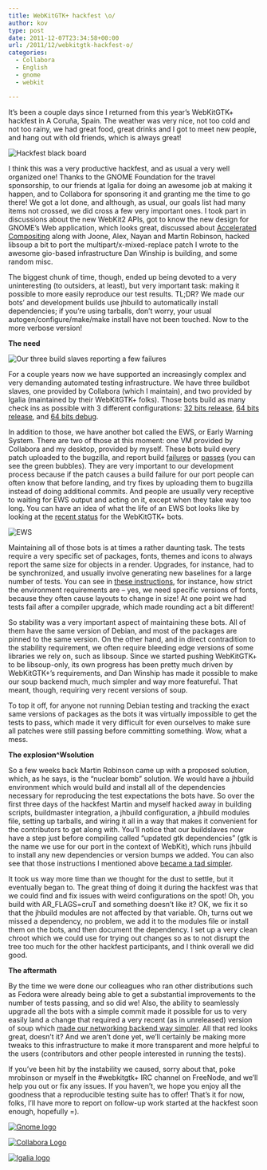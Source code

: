 ```yaml
---
title: WebKitGTK+ hackfest \o/
author: kov
type: post
date: 2011-12-07T23:34:58+00:00
url: /2011/12/webkitgtk-hackfest-o/
categories:
  - Collabora
  - English
  - gnome
  - webkit

---
```

It&#8217;s been a couple days since I returned from this year&#8217;s WebKitGTK+ hackfest in A Coruña, Spain. The weather was very nice, not too cold and not too rainy, we had great food, great drinks and I got to meet new people, and hang out with old friends, which is always great!

![Hackfest black board](http://farm8.staticflickr.com/7173/6461611339_d03659c168_m.jpg "Hackfest black board")

I think this was a very productive hackfest, and as usual a very well organized one! Thanks to the GNOME Foundation for the travel sponsorship, to our friends at Igalia for doing an awesome job at making it happen, and to Collabora for sponsoring it and granting me the time to go there! We got a lot done, and although, as usual, our goals list had many items not crossed, we did cross a few very important ones. I took part in discussions about the new WebKit2 APIs, got to know the new design for GNOME&#8217;s Web application, which looks great, discussed about [Accelerated Compositing][2] along with Joone, Alex, Nayan and Martin Robinson, hacked libsoup a bit to port the multipart/x-mixed-replace patch I wrote to the awesome gio-based infrastructure Dan Winship is building, and some random misc.

The biggest chunk of time, though, ended up being devoted to a very uninteresting (to outsiders, at least), but very important task: making it possible to more easily reproduce our test results. TL;DR? We made our bots&#8217; and development builds use jhbuild to automatically install dependencies; if you&#8217;re using tarballs, don&#8217;t worry, your usual autogen/configure/make/make install have not been touched. Now to the more verbose version!

**The need**

![Our three build slaves reporting a few failures](/wp-content/uploads/2011/12/bots.png "Our three build slaves reporting a few failures")

For a couple years now we have supported an increasingly complex and very demanding automated testing infrastructure. We have three buildbot slaves, one provided by Collabora (which I maintain), and two provided by Igalia (maintained by their WebKitGTK+ folks). Those bots build as many check ins as possible with 3 different configurations: [32 bits release][4], [64 bits release][5], and [64 bits debug][6].

In addition to those, we have another bot called the EWS, or Early Warning System. There are two of those at this moment: one VM provided by Collabora and my desktop, provided by myself. These bots build every patch uploaded to the bugzilla, and report build [failures][7] or [passes][8] (you can see the green bubbles). They are very important to our development process because if the patch causes a build failure for our port people can often know that before landing, and try fixes by uploading them to bugzilla instead of doing additional commits. And people are usually very receptive to waiting for EWS output and acting on it, except when they take way too long. You can have an idea of what the life of an EWS bot looks like by looking at the [recent status][9] for the WebKitGTK+ bots.

![EWS](/wp-content/uploads/2011/12/ews.png)

Maintaining all of those bots is at times a rather daunting task. The tests require a very specific set of packages, fonts, themes and icons to always report the same size for objects in a render. Upgrades, for instance, had to be synchronized, and usually involve generating new baselines for a large number of tests. You can see in [these instructions][11], for instance, how strict the environment requirements are &#8211; yes, we need specific versions of fonts, because they often cause layouts to change in size! At one point we had tests fail after a compiler upgrade, which made rounding act a bit different!

So stability was a very important aspect of maintaining these bots. All of them have the same version of Debian, and most of the packages are pinned to the same version. On the other hand, and in direct contradition to the stability requirement, we often require bleeding edge versions of some libraries we rely on, such as libsoup. Since we started pushing WebKitGTK+ to be libsoup-only, its own progress has been pretty much driven by WebKitGTK+&#8217;s requirements, and Dan Winship has made it possible to make our soup backend much, much simpler and way more featureful. That meant, though, requiring very recent versions of soup.

To top it off, for anyone not running Debian testing and tracking the exact same versions of packages as the bots it was virtually impossible to get the tests to pass, which made it very difficult for even ourselves to make sure all patches were still passing before committing something. Wow, what a mess.

**The explosion^Wsolution**

So a few weeks back Martin Robinson came up with a proposed solution, which, as he says, is the &#8220;nuclear bomb&#8221; solution. We would have a jhbuild environment which would build and install all of the dependencies necessary for reproducing the test expectations the bots have. So over the first three days of the hackfest Martin and myself hacked away in building scripts, buildmaster integration, a jhbuild configuration, a jhbuild modules file, setting up tarballs, and wiring it all in a way that makes it convenient for the contributors to get along with. You&#8217;ll notice that our buildslaves now have a step just before compiling called &#8220;updated gtk dependencies&#8221; (gtk is the name we use for our port in the context of WebKit), which runs jhbuild to install any new dependencies or version bumps we added. You can also see that those instructions I mentioned above [became a tad simpler][12].

It took us way more time than we thought for the dust to settle, but it eventually began to. The great thing of doing it during the hackfest was that we could find and fix issues with weird configurations on the spot! Oh, you build with AR_FLAGS=cruT and something doesn&#8217;t like it? OK, we fix it so that the jhbuild modules are not affected by that variable. Oh, turns out we missed a dependency, no problem, we add it to the modules file or install them on the bots, and then document the dependency. I set up a very clean chroot which we could use for trying out changes so as to not disrupt the tree too much for the other hackfest participants, and I think overall we did good.

**The aftermath**

By the time we were done our colleagues who ran other distributions such as Fedora were already being able to get a substantial improvements to the number of tests passing, and so did we! Also, the ability to seamlessly upgrade all the bots with a simple commit made it possible for us to very easily land a change that required a very recent (as in unreleased) version of soup which [made our networking backend way simpler][13]. All that red looks great, doesn&#8217;t it? And we aren&#8217;t done yet, we&#8217;ll certainly be making more tweaks to this infrastructure to make it more transparent and more helpful to the users (contributors and other people interested in running the tests).

If you&#8217;ve been hit by the instability we caused, sorry about that, poke mrobinson or myself in the #webkitgtk+ IRC channel on FreeNode, and we&#8217;ll help you out or fix any issues. If you haven&#8217;t, we hope you enjoy all the goodness that a reproducible testing suite has to offer! That&#8217;s it for now, folks, I&#8217;ll have more to report on follow-up work started at the hackfest soon enough, hopefully =).

[![Gnome logo](https://foundation.gnome.org/wp-content/uploads/sites/12/2021/03/gnome-logos-1.png)](https://foundation.gnome.org/)

[![Collabora Logo](http://www.collabora.com/logos/collabora-logo.svg)](https://www.collabora.com/)

[![Igalia logo](https://www.seekpng.com/png/full/430-4308845_i-can-only-thank-igalia-for-sponsoring-my.png)](http://www.igalia.com/)

 [1]: http://www.flickr.com/photos/mariosp/6461611339/sizes/l/in/set-72157628217381055/
 [2]: http://blog.kov.eti.br/?p=214
 [3]: http://blog.kov.eti.br/wp-content/uploads/2011/12/bots.png
 [4]: http://build.webkit.org/waterfall?show=GTK%20Linux%2032-bit%20Release
 [5]: http://build.webkit.org/waterfall?show=GTK%20Linux%2064-bit%20Release
 [6]: http://build.webkit.org/waterfall?show=GTK%20Linux%2064-bit%20Debug
 [7]: https://bugs.webkit.org/show_bug.cgi?id=73960#c9
 [8]: https://bugs.webkit.org/show_bug.cgi?id=73319
 [9]: http://webkit-commit-queue.appspot.com/queue-status/gtk-ews
 [10]: http://blog.kov.eti.br/wp-content/uploads/2011/12/ews.png
 [11]: https://trac.webkit.org/wiki/WebKitGtkLayoutTests?version=19
 [12]: https://trac.webkit.org/wiki/WebKitGtkLayoutTests
 [13]: http://trac.webkit.org/changeset/101917/trunk/Source/WebCore/platform/network/soup/ResourceHandleSoup.cpp
